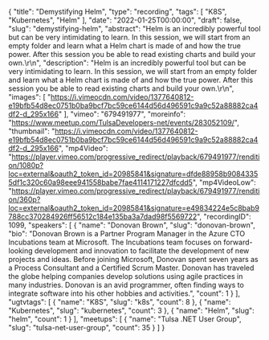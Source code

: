 {
  "title": "Demystifying Helm",
  "type": "recording",
  "tags": [
    "K8S",
    "Kubernetes",
    "Helm"
  ],
  "date": "2022-01-25T00:00:00",
  "draft": false,
  "slug": "demystifying-helm",
  "abstract": "Helm is an incredibly powerful tool but can be very intimidating to learn. In this session, we will start from an empty folder and learn what a Helm chart is made of and how the true power. After this session you be able to read existing charts and build your own.\r\n",
  "description": "Helm is an incredibly powerful tool but can be very intimidating to learn. In this session, we will start from an empty folder and learn what a Helm chart is made of and how the true power. After this session you be able to read existing charts and build your own.\r\n",
  "images": [
    "https://i.vimeocdn.com/video/1377640812-e19bfb54d8ec0751b0ba9bcf7bc59ce6144d56d496591c9a9c52a88882ca4df2-d_295x166"
  ],
  "vimeo": "679491977",
  "moreinfo": "https://www.meetup.com/TulsaDevelopers-net/events/283052109/",
  "thumbnail": "https://i.vimeocdn.com/video/1377640812-e19bfb54d8ec0751b0ba9bcf7bc59ce6144d56d496591c9a9c52a88882ca4df2-d_295x166",
  "mp4Video": "https://player.vimeo.com/progressive_redirect/playback/679491977/rendition/1080p?loc=external&oauth2_token_id=20985841&signature=dfde88958b90843355df1c320c60a98eee941558babe7fae4114171227dfcdd5",
  "mp4VideoLow": "https://player.vimeo.com/progressive_redirect/playback/679491977/rendition/360p?loc=external&oauth2_token_id=20985841&signature=e49834224e5c8bab9788cc370284926ff56512c184e135ba3a7dad98f5569722",
  "recordingID": 1099,
  "speakers": [
    {
      "name": "Donovan Brown",
      "slug": "donovan-brown",
      "bio": "Donovan Brown is a Partner Program Manager in the Azure CTO Incubations team at Microsoft. The Incubations team focuses on forward-looking development and innovation to facilitate the development of new projects and ideas. Before joining Microsoft, Donovan spent seven years as a Process Consultant and a Certified Scrum Master. Donovan has traveled the globe helping companies develop solutions using agile practices in many industries. Donovan is an avid programmer, often finding ways to integrate software into his other hobbies and activities.",
      "count": 1
    }
  ],
  "ugtvtags": [
    {
      "name": "K8S",
      "slug": "k8s",
      "count": 8
    },
    {
      "name": "Kubernetes",
      "slug": "kubernetes",
      "count": 3
    },
    {
      "name": "Helm",
      "slug": "helm",
      "count": 1
    }
  ],
  "meetups": [
    {
      "name": "Tulsa .NET User Group",
      "slug": "tulsa-net-user-group",
      "count": 35
    }
  ]
}